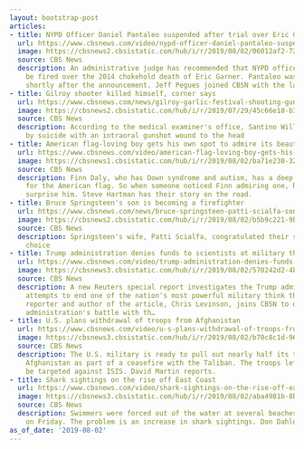```yaml
---
layout: bootstrap-post
articles:
- title: NYPD Officer Daniel Pantaleo suspended after trial over Eric Garner's death
  url: https://www.cbsnews.com/video/nypd-officer-daniel-pantaleo-suspended-after-trial-over-eric-garners-death/
  image: https://cbsnews2.cbsistatic.com/hub/i/r/2019/08/02/06012af2-7209-446c-a701-2e6a0d65a363/thumbnail/1200x630/f5460a5608c9b654231f15dde27070fd/0802-cbsn-pantaleo-1903810-640x360.jpg
  source: CBS News
  description: An administrative judge has recommended that NYPD officer Daniel Pantaleo
    be fired over the 2014 chokehold death of Eric Garner. Pantaleo was suspended
    shortly after the announcement. Jeff Pegues joined CBSN with the latest.
- title: Gilroy shooter killed himself, corner says
  url: https://www.cbsnews.com/news/gilroy-garlic-festival-shooting-gunman-santino-william-legan-died-from-self-inflicted-gunshot-wound/
  image: https://cbsnews2.cbsistatic.com/hub/i/r/2019/07/29/45c66e18-b37b-4325-bf45-1342334506d2/thumbnail/1200x630g4/987641a2aaf0c8e704b9078e4adab3bc/gilroy-suspect.jpg
  source: CBS News
  description: According to the medical examiner's office, Santino William Legan died
    by suicide with an intraoral gunshot wound to the head
- title: American flag-loving boy gets his own spot to admire its beauty
  url: https://www.cbsnews.com/video/american-flag-loving-boy-gets-his-own-spot-to-admire-its-beauty/
  image: https://cbsnews1.cbsistatic.com/hub/i/r/2019/08/02/ba71e230-3217-45e2-9502-0bde3cdc2e75/thumbnail/1200x630/8a07381665fb4baa3e1b1d722f6e7ca5/0802-en-flagbench-hartman-1903797-640x360.jpg
  source: CBS News
  description: Finn Daly, who has Down syndrome and autism, has a deep appreciation
    for the American flag. So when someone noticed Finn admiring one, he decided to
    surprise him. Steve Hartman has their story on the road.
- title: Bruce Springsteen's son is becoming a firefighter
  url: https://www.cbsnews.com/news/bruce-springsteen-patti-scialfa-son-sam-springsteen-becomes-firefighter-in-jersey-city-new-jersey/
  image: https://cbsnews2.cbsistatic.com/hub/i/r/2019/08/02/b5b9c221-9b24-459b-ad04-69f0401e2ca6/thumbnail/1200x630/7bedbd70b5fdd7acdd871b60fca70c22/bruce-springsteen.jpg
  source: CBS News
  description: Springsteen's wife, Patti Scialfa, congratulated their son on the career
    choice
- title: Trump administration denies funds to scientists at military think tank
  url: https://www.cbsnews.com/video/trump-administration-denies-funds-to-scientists-at-military-think-tank/
  image: https://cbsnews3.cbsistatic.com/hub/i/r/2019/08/02/570242d2-4b33-4c5e-8c59-ddfd4234d856/thumbnail/1200x630/89630a6af34112fb417777ca7ab96ffe/0802-cbsn-hwk-hwm-1903775-640x360.jpg
  source: CBS News
  description: A new Reuters special report investigates the Trump administration's
    attempts to end one of the nation's most powerful military think thanks. Reuters
    reporter and author of the article, Chris Levinson, joins CBSN to discuss the
    administration's battle with th…
- title: U.S. plans withdrawal of troops from Afghanistan
  url: https://www.cbsnews.com/video/u-s-plans-withdrawal-of-troops-from-afghanistan/
  image: https://cbsnews3.cbsistatic.com/hub/i/r/2019/08/02/b70c8c1d-9687-4e7e-b5c5-884a45142bfe/thumbnail/1200x630/22c7ff1c08cbd5f1b851d595dc996a1d/0802-en-afghantroops-martin-1903764-640x360.jpg
  source: CBS News
  description: The U.S. military is ready to pull out nearly half its troops from
    Afghanistan as part of a ceasefire with the Taliban. The troops left behind would
    be targeted against ISIS. David Martin reports.
- title: Shark sightings on the rise off East Coast
  url: https://www.cbsnews.com/video/shark-sightings-on-the-rise-off-east-coast/
  image: https://cbsnews3.cbsistatic.com/hub/i/r/2019/08/02/aba4981b-8b65-440d-bdc5-5d02fbe64f13/thumbnail/1200x630/edc5f87a5c7949760c6d4c167fd60638/0802-en-sharksbeaches-dahler-1903785-640x360.jpg
  source: CBS News
  description: Swimmers were forced out of the water at several beaches in New England
    on Friday. The problem is an increase in shark sightings. Don Dahler reports.
as_of_date: '2019-08-02'
---
```


